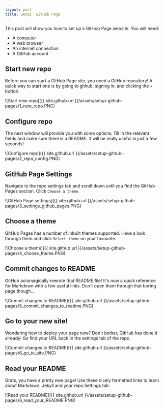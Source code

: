 ```yaml
---
layout: post
title: Setup  GitHub Page
---
```


This post will show you how to set up a  GitHub Page website. You will need:

* A computer
* A web browser
* An internet connection
* A GitHub account

## Start new repo

Before you can start a  GitHub Page site, you need a GitHub repository! A quick way to start one is by going to github, signing in, and clicking the `+` button.

![Start new repo]({{ site.github.url }}/assets/setup-github-pages/1_new_repo.PNG)

## Configure repo

The next window will provide you with some options. Fill in the relevant fields and make sure there is a README. It will be really useful in just a few seconds!

![Configure repo]({{ site.github.url }}/assets/setup-github-pages/2_repo_config.PNG)

##  GitHub Page Settings

Navigate to the repo settings tab and scroll down until you find the GitHub Pages section. Click `Choose a theme`.

![GitHub Page settings]({{ site.github.url }}/assets/setup-github-pages/3_settings_github_pages.PNG)

## Choose a theme

GitHub Pages has a number of inbuilt themes supported. Have a look through them and click `Select theme` on your favourite.

![Choose a theme]({{ site.github.url }}/assets/setup-github-pages/4_choose_theme.PNG)

## Commit changes to README

GitHub automagically rewrote that README file! It's now a quick reference for Markdown with a few useful links. Don't open them through that boring page though...

![Commit changes to README]({{ site.github.url }}/assets/setup-github-pages/5_commit_changes_to_readme.PNG)

## Go to your new site!

Wondering how to deploy your page now? Don't bother, GitHub has done it already! Go find your URL back in the settings tab of the repo.

![Commit changes to README]({{ site.github.url }}/assets/setup-github-pages/6_go_to_site.PNG)

## Read your README

Grats, you have a pretty new page! Use these nicely formatted links to learn about Markdown, Jekyll and your repo Settings tab.

![Read your README]({{ site.github.url }}/assets/setup-github-pages/6_read_your_README.PNG)

